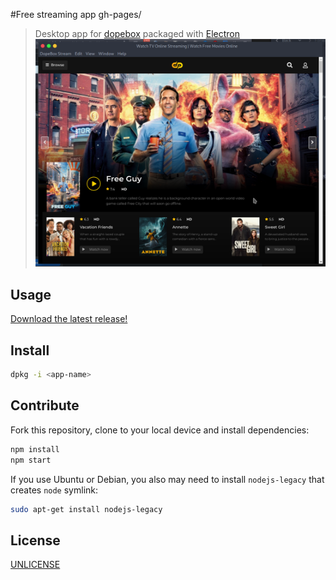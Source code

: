 #Free streaming app 
gh-pages/
> Desktop app for [dopebox][dopebox] packaged with [Electron][electron]
![alt text](https://github.com/JdevStudios/dopebox.net/blob/main/media/screenshot.png?raw=true)

## Usage

[Download the latest release!](https://github.com/jdevstudios/dopebox.net/releases/latest)

## Install
```sh
dpkg -i <app-name>
```

## Contribute

Fork this repository, clone to your local device and install dependencies:

```sh
npm install
npm start
```

If you use Ubuntu or Debian, you also may need to install `nodejs-legacy` that creates `node` symlink:

```sh
sudo apt-get install nodejs-legacy
```

## License

[UNLICENSE][unlicense]

[travis-url]: https://travis-ci.org/andrepolischuk/keep
[travis-image]: https://travis-ci.org/andrepolischuk/keep.svg?branch=master

[dopebox]: https://dopebox.net
[electron]: http://electron.atom.io
[unlicense]: http://unlicense.org
